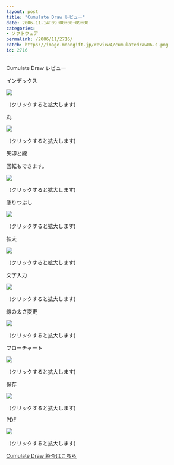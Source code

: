 ```yaml
---
layout: post
title: "Cumulate Draw レビュー"
date: 2006-11-14T09:00:00+09:00
categories:
- ソフトウェア
permalink: /2006/11/2716/
catch: https://image.moongift.jp/review4/cumulatedraw06.s.png
id: 2716
---
```

Cumulate Draw レビュー  
<!--more-->

インデックス

  

[![](https://image.moongift.jp/review4/cumulatedraw01.s.png)](https://image.moongift.jp/review4/cumulatedraw01.png)  
  
（クリックすると拡大します)

  

丸

  

[![](https://image.moongift.jp/review4/cumulatedraw02.s.png)](https://image.moongift.jp/review4/cumulatedraw02.png)  
  
（クリックすると拡大します)

  

矢印と線

  

回転もできます。

  

[![](https://image.moongift.jp/review4/cumulatedraw03.s.png)](https://image.moongift.jp/review4/cumulatedraw03.png)  
  
（クリックすると拡大します)

  

塗りつぶし

  

[![](https://image.moongift.jp/review4/cumulatedraw04.s.png)](https://image.moongift.jp/review4/cumulatedraw04.png)  
  
（クリックすると拡大します)

  

拡大

  

[![](https://image.moongift.jp/review4/cumulatedraw05.s.png)](https://image.moongift.jp/review4/cumulatedraw05.png)  
  
（クリックすると拡大します)

  

文字入力

  

[![](https://image.moongift.jp/review4/cumulatedraw06.s.png)](https://image.moongift.jp/review4/cumulatedraw06.png)  
  
（クリックすると拡大します)

  

線の太さ変更

  

[![](https://image.moongift.jp/review4/cumulatedraw07.s.png)](https://image.moongift.jp/review4/cumulatedraw07.png)  
  
（クリックすると拡大します)

  

フローチャート

  

[![](https://image.moongift.jp/review4/cumulatedraw08.s.png)](https://image.moongift.jp/review4/cumulatedraw08.png)  
  
（クリックすると拡大します)

  

保存

  

[![](https://image.moongift.jp/review4/cumulatedraw09.s.png)](https://image.moongift.jp/review4/cumulatedraw09.png)  
  
（クリックすると拡大します)

  

PDF

  

[![](https://image.moongift.jp/review4/cumulatedraw10.s.png)](https://image.moongift.jp/review4/cumulatedraw10.png)  
  
（クリックすると拡大します)

  

[Cumulate Draw 紹介はこちら](http://oss.moongift.jp/intro/i-2715.html)

